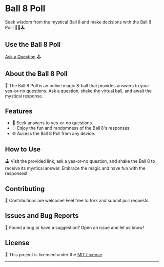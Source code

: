 # Ball 8 Poll

Seek wisdom from the mystical Ball 8 and make decisions with the Ball 8 Poll! 🎱✨🕹️

## Use the Ball 8 Poll

[Ask a Question](https://aryan0-1maurya.github.io/ball-8-poll/) 🕹️

## About the Ball 8 Poll

📜 The Ball 8 Poll is an online magic 8-ball that provides answers to your yes-or-no questions. Ask a question, shake the virtual ball, and await the mystical response.

## Features

- 🎱 Seek answers to yes-or-no questions.
- ✨ Enjoy the fun and randomness of the Ball 8's responses.
- 🌐 Access the Ball 8 Poll from any device.

## How to Use

🕹️ Visit the provided link, ask a yes-or-no question, and shake the Ball 8 to receive its mystical answer. Embrace the magic and have fun with the responses!

## Contributing

🤝 Contributions are welcome! Feel free to fork and submit pull requests.

## Issues and Bug Reports

🐛 Found a bug or have a suggestion? Open an issue and let us know!

## License

📄 This project is licensed under the [MIT License](LICENSE).

---
